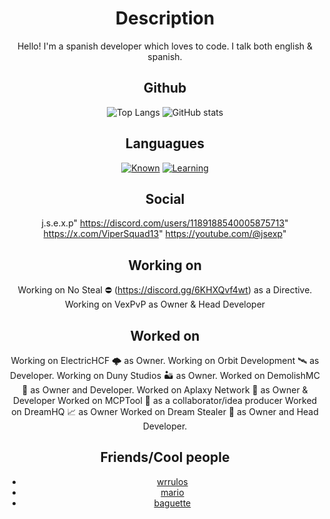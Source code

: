 <div align="center">

# Description

Hello! I'm a spanish developer which loves to code. I talk both english & spanish.

## Github
![Top Langs](https://github-readme-stats.vercel.app/api/top-langs/?username=hardcorefactions)
![GitHub stats](https://github-readme-stats.vercel.app/api?username=hardcorefactions&show_icons=true&theme=radical)

## Languagues

[![Known](https://skillicons.dev/icons?i=python,java,mysql,bash)](https://skillicons.dev)
[![Learning](https://skillicons.dev/icons?i=javascript)](https://skillicons.dev)

## Social

j.s.e.x.p"
https://discord.com/users/1189188540005875713"
https://x.com/ViperSquad13"
https://youtube.com/@jsexp"

## Working on
Working on No Steal ⛔ (https://discord.gg/6KHXQvf4wt) as a Directive.
Working on VexPvP as Owner & Head Developer

## Worked on
Working on ElectricHCF 🌩 as Owner.
Working on Orbit Development 🛰️ as Developer.
Working on Duny Studios 🏜️ as Owner.
Worked on DemolishMC 🔨 as Owner and Developer.
Worked on Aplaxy Network 🐍 as Owner & Developer
Worked on MCPTool 🧨 as a collaborator/idea producer
Worked on DreamHQ 📈 as Owner
Worked on Dream Stealer 💭 as Owner and Head Developer.

## Friends/Cool people
- [wrrulos](https://github.com/wrrulos)
- [mario](https://github.com/PerroDev)
- [baguette](https://github.com/ZenKun-04)
